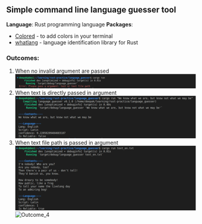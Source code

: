 ## Simple command line language guesser tool

**Language**: Rust programming language
**Packages**:

- [Colored](https://crates.io/crates/colored) - to add colors in your terminal
- [whatlang](https://crates.io/crates/whatlang) - language identification library for Rust

### Outcomes:

1. When no invalid argument are passed
   ![Outcome_1](/screenshots/output_5.png)
2. When text is directly passed in argument
   ![Outcome_2](/screenshots/output_1.png)
3. When text file path is passed in argument
   ![Outcome_3](/screenshots//output_2.png)
   ![Outcome_4](/screenshots//output_3.png)
